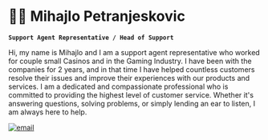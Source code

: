 # 👨‍💻 Mihajlo Petranjeskovic 

**`Support Agent Representative / Head of Support`**

Hi, my name is Mihajlo and I am a support agent representative who worked for couple small Casinos and in the Gaming Industry. I have been with the companies for 2 years, and in that time I have helped countless customers resolve their issues and improve their experiences with our products and services. I am a dedicated and compassionate professional who is committed to providing the highest level of customer service. Whether it's answering questions, solving problems, or simply lending an ear to listen, I am always here to help.


<p align="left">
<a href="mpetranjeskovic122@gmail.com">
  <img alt="email" "Contact Email"
  src="https://w7.pngwing.com/pngs/975/579/png-transparent-ipma-email-telephone-message-email-icon-miscellaneous-angle-telephone-call.png"/></a>
</p>
